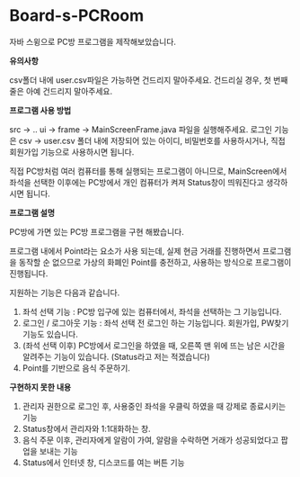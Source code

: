 # Board-s-PCRoom
자바 스윙으로 PC방 프로그램을 제작해보았습니다.

**유의사항**

csv폴더 내에 user.csv파일은 가능하면 건드리지 말아주세요.
건드리실 경우, 첫 번째 줄은 아예 건드리지 말아주세요.



**프로그램 사용 방법**

src -> .. ui -> frame -> MainScreenFrame.java 파일을 실행해주세요.
로그인 기능은 csv -> user.csv 폴더 내에 저장되어 있는 아이디, 비밀번호를 사용하시거나, 직접 회원가입 기능으로 사용하시면 됩니다.

직접 PC방처럼 여러 컴퓨터를 통해 실행되는 프로그램이 아니므로, MainScreen에서 좌석을 선택한 이후에는
PC방에서 개인 컴퓨터가 켜져 Status창이 띄워진다고 생각하시면 됩니다.



**프로그램 설명**

PC방에 가면 있는 PC방 프로그램을 구현 해봤습니다. 

프로그램 내에서 Point라는 요소가 사용 되는데, 실제 현금 거래를 진행하면서 프로그램을 동작할 순 없으므로
가상의 화폐인 Point를 충전하고, 사용하는 방식으로 프로그램이 진행됩니다.

지원하는 기능은 다음과 같습니다.
1. 좌석 선택 기능 : PC방 입구에 있는 컴퓨터에서, 좌석을 선택하는 그 기능입니다.
2. 로그인 / 로그아웃 기능 : 좌석 선택 전 로그인 하는 기능입니다. 회원가입, PW찾기 기능도 있습니다.
3. (좌석 선택 이후) PC방에서 로그인을 하였을 때, 오른쪽 맨 위에 뜨는 남은 시간을 알려주는 기능이 있습니다. (Status라고 저는 적겠습니다)
4. Point를 기반으로 음식 주문하기.



**구현하지 못한 내용**

1. 관리자 권한으로 로그인 후, 사용중인 좌석을 우클릭 하였을 때 강제로 종료시키는 기능
2. Status창에서 관리자와 1:1대화하는 창.
3. 음식 주문 이후, 관리자에게 알람이 가여, 알람을 수락하면 거래가 성공되었다고 팝업을 보내는 기능
4. Status에서 인터넷 창, 디스코드를 여는 버튼 기능
